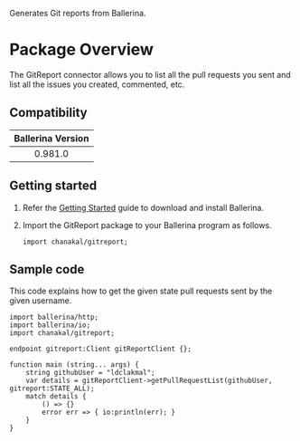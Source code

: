 Generates Git reports from Ballerina.

# Package Overview

The GitReport connector allows you to list all the pull requests you sent and list all the issues you created, commented, etc.

## Compatibility

| Ballerina Version  |
|:------------------:|
| 0.981.0            |

## Getting started

1. Refer the [Getting Started](https://ballerina.io/learn/getting-started/) guide to download and install Ballerina.

2. Import the GitReport package to your Ballerina program as follows.

    ```ballerina
    import chanakal/gitreport;
    ```

## Sample code

This code explains how to get the given state pull requests sent by the given username.

```ballerina
import ballerina/http;
import ballerina/io;
import chanakal/gitreport;

endpoint gitreport:Client gitReportClient {};

function main (string... args) {
    string githubUser = "ldclakmal";
    var details = gitReportClient->getPullRequestList(githubUser, gitreport:STATE_ALL);
    match details {
        () => {}
        error err => { io:println(err); }
    }
}
```
